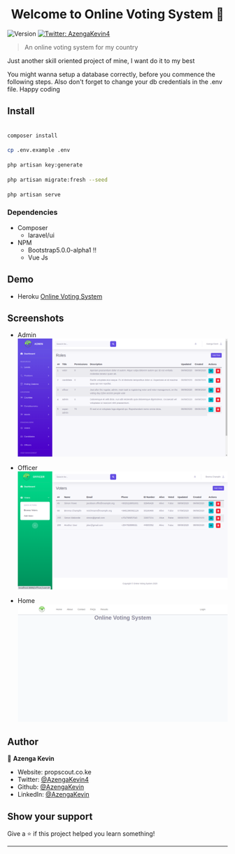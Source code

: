 <h1 align="center">Welcome to Online Voting System 👋</h1>
<p>
  <img alt="Version" src="https://img.shields.io/badge/version-1.0.0-blue.svg?cacheSeconds=2592000" />
  <a href="https://twitter.com/AzengaKevin4" target="_blank">
    <img alt="Twitter: AzengaKevin4" src="https://img.shields.io/twitter/follow/AzengaKevin4.svg?style=social" />
  </a>
</p>

> An online voting system for my country
<p>
Just another skill oriented project of mine, I want do it to my best  
</p>
<p>You might wanna setup a database correctly, before you commence the following steps. Also don't forget to change your db credentials in the .env file. Happy coding
</p>

## Install

```sh

composer install

cp .env.example .env

php artisan key:generate

php artisan migrate:fresh --seed

php artisan serve

```

### Dependencies

 - Composer
    * laravel/ui
 - NPM
    * Bootstrap5.0.0-alpha1 !!
    * Vue Js

## Demo

* Heroku [Online Voting System](http://online-voting-webapp.herokuapp.com/)

## Screenshots

* Admin
![Admin Dashboard](https://github.com/Azenga/OnlineVotingSystem/blob/master/public/img/screenshots/admin.png)

* Officer
![Admin Dashboard](https://github.com/Azenga/OnlineVotingSystem/blob/master/public/img/screenshots/officer.png)

* Home
![Admin Dashboard](https://github.com/Azenga/OnlineVotingSystem/blob/master/public/img/screenshots/home.png)
 
## Author

👤 **Azenga Kevin**

* Website: propscout.co.ke
* Twitter: [@AzengaKevin4](https://twitter.com/AzengaKevin4)
* Github: [@AzengaKevin](https://github.com/AzengaKevin)
* LinkedIn: [@AzengaKevin](https://linkedin.com/in/AzengaKevin)

## Show your support

Give a ⭐️ if this project helped you learn something!

***

